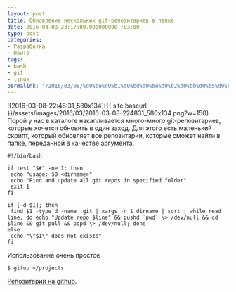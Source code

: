 ```yaml
---
layout: post
title: Обновление нескольких git-репозитариев в папке
date: 2016-03-08 23:17:00.000000000 +03:00
type: post
categories:
- Разработка
- HowTo
tags:
- bash
- git
- linux
permalink: "/2016/03/08/%d0%be%d0%b1%d0%bd%d0%be%d0%b2%d0%bb%d0%b5%d0%bd%d0%b8%d0%b5-%d0%bd%d0%b5%d1%81%d0%ba%d0%be%d0%bb%d1%8c%d0%ba%d0%b8%d1%85-git-%d1%80%d0%b5%d0%bf%d0%be%d0%b7%d0%b8%d1%82%d0%b0%d1%80%d0%b8%d0%b5%d0%b2/"
---
```

![2016-03-08-22:48:31_580x134]({{ site.baseurl }}/assets/images/2016/03/2016-03-08-224831_580x134.png?w=150) Порой у нас в каталоге накапливается много-много git-репозитариев, которые хочется обновить в один заход. Для этого есть маленький скрипт, который обновляет все репозитарии, которые сможет найти в папке, переданной в качестве аргумента.

```shell
#!/bin/bash

if test "$#" -ne 1; then  
 echo "usage: $0 <dirname>"  
 echo "Find and update all git repos in specified folder"  
 exit 1
fi

if [-d $1]; then  
 find $1 -type d -name .git | xargs -n 1 dirname | sort | while read line; do echo "Update repo $line" && pushd `pwd` \> /dev/null && cd $line && git pull && popd \> /dev/null; done  
else  
 echo "\"$1\" does not exists"  
fi
```

Использование очень простое

```shell
$ gitup ~/projects
```

[Репозитарий на github](https://github.com/RussianPenguin/cliUtils).

